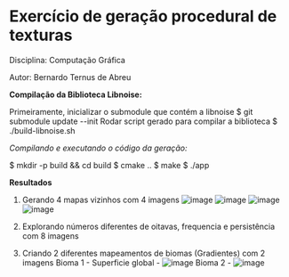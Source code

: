 # Exercício de geração procedural de texturas

Disciplina: Computação Gráfica

Autor: Bernardo Ternus de Abreu

**Compilação da Biblioteca Libnoise:**

Primeiramente, inicializar o submodule que contém a libnoise
$ git submodule update --init
Rodar script gerado para compilar a biblioteca
$ ./build-libnoise.sh

*Compilando e executando o código da geração:*

$ mkdir -p build && cd build
$ cmake ..
$ make
$ ./app

**Resultados**

1) Gerando 4 mapas vizinhos com 4 imagens
![image](https://user-images.githubusercontent.com/90293389/175091854-16434cde-bd90-4a2a-9e4b-3763b19c2658.png)
![image](https://user-images.githubusercontent.com/90293389/175091919-ee89d2f2-1408-4966-8a47-ba32a82db1aa.png)
![image](https://user-images.githubusercontent.com/90293389/175091950-07345bc1-2dc7-4446-aabf-21e908ca5bd7.png)
![image](https://user-images.githubusercontent.com/90293389/175091978-2e8fd8a5-d770-431c-b69d-3bdc4c8c26c2.png)

2) Explorando números diferentes de oitavas, frequencia e persistência com 8 imagens

3) Criando 2 diferentes mapeamentos de biomas (Gradientes) com 2 imagens
Bioma 1 - Superficie global - ![image](https://user-images.githubusercontent.com/90293389/175092065-ab5a287c-7ca3-4bd1-9983-04e59b667777.png) 
Bioma 2 - ![image](https://user-images.githubusercontent.com/90293389/175093010-5a07546f-feb8-442a-a108-cb76d6aba4b7.png)

